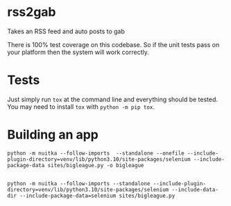 # rss2gab
Takes an RSS feed and auto posts to gab

There is 100% test coverage on this codebase. So if the unit tests pass on your platform then
the system will work correctly.

# Tests

Just simply run `tox` at the command line and everything should be tested. You may need to install `tox` with `python -m pip tox`.

# Building an app

 ```
 python -m nuitka --follow-imports  --standalone --onefile --include-plugin-directory=venv/lib/python3.10/site-packages/selenium --include-package-data sites/bigleague.py -o bigleague


 python -m nuitka --follow-imports --standalone --include-plugin-directory=venv/lib/python3.10/site-packages/selenium --include-data-dir --include-package-data=selenium sites/bigleague.py
 ```